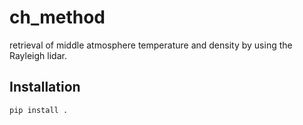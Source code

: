 # ch_method

retrieval of middle atmosphere temperature and density by using the Rayleigh lidar.

## Installation

```bash
pip install .
